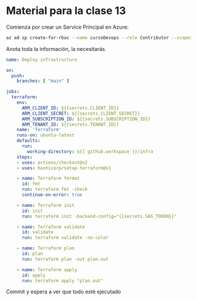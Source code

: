 # Material para la clase 13

Comienza por crear un Service Principal en Azure:

```bash
az ad sp create-for-rbac --name cursoDevops --role Contributor --scopes /subscriptions/subscription_id
```

Anota toda la información, la necesitarás.

```yml
name: Deploy infrastructure

on:
  push:
    branches: [ "main" ]

jobs:
  terraform:
    env:
      ARM_CLIENT_ID: ${{secrets.CLIENT_ID}}
      ARM_CLIENT_SECRET: ${{secrets.CLIENT_SECRET}}
      ARM_SUBSCRIPTION_ID: ${{secrets.SUBSCRIPTION_ID}}
      ARM_TENANT_ID: ${{secrets.TENANT_ID}}
    name: 'Terraform'
    runs-on: ubuntu-latest
    defaults:
      run:
        working-directory: ${{ github.workspace }}/infra
    steps:
    - uses: actions/checkout@v2
    - uses: hashicorp/setup-terraform@v1 

    - name: Terraform format
      id: fmt
      run: terraform fmt -check
      continue-on-error: true

    - name: Terraform init
      id: init
      run: terraform init -backend-config="{{secrets.SAS_TOKEN}}"

    - name: Terraform validate
      id: validate
      run: terraform validate -no-color

    - name: Terraform plan
      id: plan
      run: terraform plan -out plan.out

    - name: Terraform apply
      id: apply
      run: terraform apply "plan.out"
```

Commit y espera a ver que todo esté ejecutado
